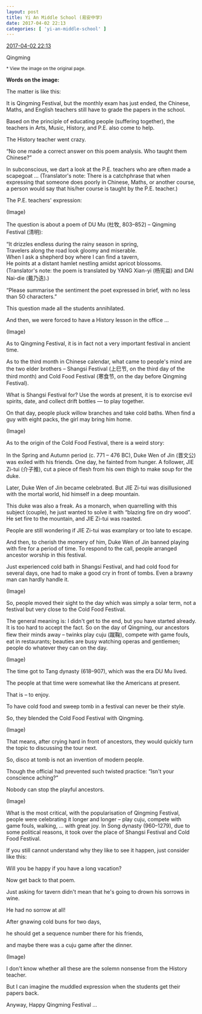 ```yaml
---
layout: post
title: Yi An Middle School (易安中学)
date: 2017-04-02 22:13
categories: [ 'yi-an-middle-school' ]
---
```


<div class="weibo-info">
  <a href="http://weibo.com/6074218720/ECGOg4oNJ">2017-04-02 22:13</a>
</div>

Qingming

<!-- more -->

<small>* View the image on the original page.</small>

**Words on the image:**

The matter is like this:

It is Qingming Festival, but the monthly exam has just ended, the Chinese, Maths, and English teachers still have to grade the papers in the school.

Based on the principle of educating people (suffering together), the teachers in Arts, Music, History, and P.E. also come to help.

The History teacher went crazy.

“No one made a correct answer on this poem analysis. Who taught them Chinese?”

In subconscious, we dart a look at the P.E. teachers who are often made a scapegoat … (Translator's note: There is a catchphrase that when expressing that someone does poorly in Chinese, Maths, or another course, a person would say that his/her course is taught by the P.E. teacher.)

The P.E. teachers' expression:

(Image)

The question is about a poem of DU Mu (杜牧, 803–852) – Qingming Festival (清明):

“It drizzles endless during the rainy season in spring,  
Travelers along the road look gloomy and miserable.  
When I ask a shepherd boy where I can find a tavern,  
He points at a distant hamlet nestling amidst apricot blossoms.  
(Translator's note: the poem is translated by YANG Xian-yi (杨宪益) and DAI Nai-die (戴乃迭).)

“Please summarise the sentiment the poet expressed in brief, with no less than 50 characters.”

This question made all the students annihilated.

And then, we were forced to have a History lesson in the office …

(Image)

As to Qingming Festival, it is in fact not a very important festival in ancient time.

As to the third month in Chinese calendar, what came to people's mind are the two elder brothers – Shangsi Festival (上巳节, on the third day of the third month) and Cold Food Festival (寒食节, on the day before Qingming Festival).

What is Shangsi Festival for? Use the words at present, it is to exorcise evil spirits, date, and collect drift bottles — to play together.

On that day, people pluck willow branches and take cold baths. When find a guy with eight packs, the girl may bring him home.

(Image)

As to the origin of the Cold Food Festival, there is a weird story:

In the Spring and Autumn period (c. 771 – 476 BC), Duke Wen of Jin (晋文公) was exiled with his friends. One day, he fainted from hunger. A follower, JIE Zi-tui (介子推), cut a piece of flesh from his own thigh to make soup for the duke.

Later, Duke Wen of Jin became celebrated. But JIE Zi-tui was disillusioned with the mortal world, hid himself in a deep mountain.

This duke was also a freak. As a monarch, when quarrelling with this subject (couple), he just wanted to solve it with “blazing fire on dry wood”. He set fire to the mountain, and JIE Zi-tui was roasted.

People are still wondering if JIE Zi-tui was examplary or too late to escape.

And then, to cherish the momery of him, Duke Wen of Jin banned playing with fire for a period of time. To respond to the call, people arranged ancestor worship in this festival.

Just experienced cold bath in Shangsi Festival, and had cold food for several days, one had to make a good cry in front of tombs. Even a brawny man can hardly handle it.

(Image)

So, people moved their sight to the day which was simply a solar term, not a festival but very close to the Cold Food Festival.

The general meaning is: I didn't get to the end, but you have started already. It is too hard to accept the fact. So on the day of Qingming, our ancestors flew their minds away – twinks play cuju (蹴鞠), compete with game fouls, eat in restaurants; beauties are busy watching operas and gentlemen; people do whatever they can on the day.

(Image)

The time got to Tang dynasty (618–907), which was the era DU Mu lived.

The people at that time were somewhat like the Americans at present.

That is – to enjoy.

To have cold food and sweep tomb in a festival can never be their style.

So, they blended the Cold Food Festival with Qingming.

(Image)

That means, after crying hard in front of ancestors, they would quickly turn the topic to discussing the tour next.

So, disco at tomb is not an invention of modern people.

Though the official had prevented such twisted practice: “Isn't your conscience aching?”

Nobody can stop the playful ancestors.

(Image)

What is the most critical, with the popularisation of Qingming Festival, people were celebrating it longer and longer – play cuju, compete with game fouls, walking, … with great joy. In Song dynasty (960–1279), due to some political reasons, it took over the place of Shangsi Festival and Cold Food Festival.

If you still cannot understand why they like to see it happen, just consider like this:

Will you be happy if you have a long vacation?

Now get back to that poem.

Just asking for tavern didn't mean that he's going to drown his sorrows in wine.

He had no sorrow at all!

After gnawing cold buns for two days,

he should get a sequence number there for his friends,

and maybe there was a cuju game after the dinner.

(Image)

I don't know whether all these are the solemn nonsense from the History teacher.

But I can imagine the muddled expression when the students get their papers back.

Anyway, Happy Qingming Festival …
